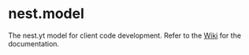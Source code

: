 # nest.model
The nest.yt model for client code development. Refer to the [Wiki](https://github.com/inkton/nest.model/wiki) for the documentation.
